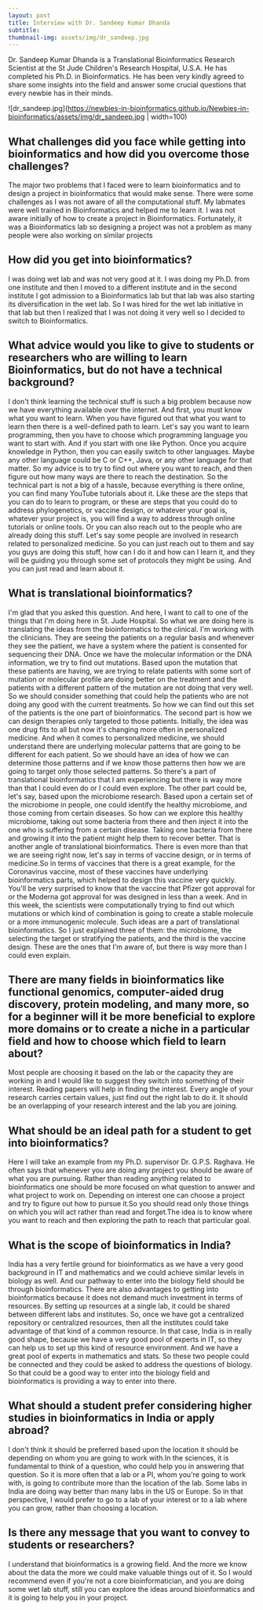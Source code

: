 ```yaml
---
layout: post
title: Interview with Dr. Sandeep Kumar Dhanda
subtitle: 
thumbnail-img: assets/img/dr_sandeep.jpg
---
```


Dr. Sandeep Kumar Dhanda is a Translational Bioinformatics Research Scientist at the St Jude Children's Research Hospital, U.S.A.
He has completed his Ph.D. in Bioinformatics. He has been very kindly agreed to share some insights into the field and answer some crucial questions that every newbie has in their minds.

![dr_sandeep.jpg](https://newbies-in-bioinformatics.github.io/Newbies-in-bioinformatics/assets/img/dr_sandeep.jpg | width=100)


## What challenges did you face while getting into bioinformatics and how did you overcome those challenges?

The major two problems that I faced were to learn bioinformatics and to design a project in bioinformatics that would make sense. There were some challenges as I was not aware of all the computational stuff. My labmates were well trained in Bioinformatics and helped me to learn it.
I was not aware initially of how to create a project in Bioinformatics. Fortunately, it was a Bioinformatics lab so designing a project was not a problem as many people were also working on similar projects

## How did you get into bioinformatics?

I was doing wet lab and was not very good at it. I was doing my Ph.D. from one institute and then I moved to a different institute and in the second institute I got admission to a Bioinformatics lab but that lab was also starting its diversification in the wet lab. So I was hired for the wet lab initiative in that lab but then I realized that I was not doing it very well so I decided to switch to Bioinformatics.


## What advice would you like to give to students or researchers who are willing to learn Bioinformatics, but do not have a technical background?

 I don't think learning the technical stuff is such a big problem because now we have everything available over the internet. And first, you must know what you want to learn. When you have figured out that what you want to learn then there is a well-defined path to learn. Let's say you want to learn programming, then you have to choose which programming language you want to start with. And if you start with one like Python. Once you acquire knowledge in Python, then you can easily switch to other languages. Maybe any other language could be C or C++, Java, or any other language for that matter. So my advice is to try to find out where you want to reach, and then figure out how many ways are there to reach the destination. So the technical part is not a big of a hassle, because everything is there online, you can find many YouTube tutorials about it. Like these are the steps that you can do to learn to program, or these are steps that you could do to address phylogenetics, or vaccine design, or whatever your goal is, whatever your project is, you will find a way to address through online tutorials or online tools. Or you can also reach out to the people who are already doing this stuff. Let's say some people are involved in research related to personalized medicine. So you can just reach out to them and say you guys are doing this stuff, how can I do it and how can I learn it, and they will be guiding you through some set of protocols they might be using. And you can just read and learn about it.

## What is translational bioinformatics?

I'm glad that you asked this question. And here, I want to call to one of the things that I'm doing here in St. Jude Hospital. So what we are doing here is translating the ideas from the bioinformatics to the clinical.  I'm working with the clinicians. They are  seeing the patients on a regular basis and whenever they see the patient, we have a system where the patient is consented for sequencing their DNA. Once we have the molecular information or the DNA information, we try to find out mutations. Based upon the mutation that these patients are having, we are trying to relate patients with some sort of mutation or molecular profile are doing better on the treatment and the patients with a different pattern of the mutation are not doing that very well. So we should consider something that could help the patients who are not doing any good with the current treatments. So how we can find out this set of the patients is the one part of bioinformatics. The second part is how we can design therapies only targeted to those patients. Initially, the idea was one drug fits to all but now it's changing more often in personalized medicine. And when it comes to personalized medicine, we should understand there are underlying molecular patterns that are going to be different for each patient. So we should have an idea of how we can determine those patterns and if we know those patterns then how we are going to target only those selected patterns. So there's a part of translational bioinformatics that I am experiencing but there is way more than that I could even do or I could even explore. 
The other part could be, let's say, based upon the microbiome research. Based upon a certain set of the microbiome in people, one could identify the healthy microbiome, and those coming from certain diseases. So how can we explore this healthy microbiome, taking out some bacteria from there and then inject it into the one who is suffering from a certain disease. Taking one bacteria from there and growing it into the patient might help them to recover better. That is another angle of translational bioinformatics. 
There is even more than that we are seeing right now, let's say in terms of vaccine design, or in terms of medicine.So in terms of vaccines that there is a great example, for the Coronavirus vaccine, most of these vaccines have underlying bioinformatics parts, which helped to design this vaccine very quickly. You'll be very surprised to know that the vaccine that Pfizer got approval for or the Moderna got approval for was designed in less than a week. And in this week, the scientists were computationally trying to find out which mutations or which kind of combination is going to create a stable molecule or a more immunogenic molecule. Such ideas are a part of translational bioinformatics. 
So I just explained three of them: the microbiome, the selecting the target or stratifying the patients, and the third is the vaccine design. These are the ones that I'm aware of, but there is way more than I could even explain.

## There are many fields in bioinformatics like functional genomics, computer-aided drug discovery, protein modeling, and many more, so for a beginner will it be more beneficial to explore more domains or to create a niche in a particular field and how to choose which field to learn about?

Most people are choosing it based on the lab or the capacity they are working in and I would like to suggest they switch into something of their interest. Reading papers will help in finding the interest. Every angle of your research carries certain values, just find out the right lab to do it. 
It should be an overlapping of  your research interest and the lab you are joining.

## What should be an ideal path for a student to get into bioinformatics?

Here I will take an example from my Ph.D. supervisor Dr. G.P.S. Raghava. He often says that whenever you are doing any project you should be aware of what you are pursuing.
Rather than reading anything related to bioinformatics one should be more focused on what question to answer and what project to work on.
Depending on interest one can choose a project and try to figure out how to pursue it.So you should read only those things on which you will act rather than read and forget.The idea is to know where you want to reach and then exploring the path to reach that particular goal.

## What is the scope of bioinformatics in India?

India has a very fertile ground for bioinformatics as we have a very good background in IT and mathematics and we could achieve similar levels in biology as well.
And our pathway to enter into the biology field should be through bioinformatics.
There are also advantages to getting into bioinformatics because it does not demand much investment in terms of resources.
By setting up resources at a single lab, it could be shared between different labs and institutes. So, once we have got a centralized repository or centralized resources, then all the institutes could take advantage of that kind of a common resource. In that case, India is in really good shape, because we have a very good pool of experts in IT, so they can help us to set up this kind of resource environment. And we have a great pool of experts in mathematics and stats. So these two people could be connected and they could be asked to address the questions of biology. So that could be a good way to enter into the biology field and bioinformatics is providing a way to enter into there.

## What should a student prefer considering higher studies in bioinformatics in India or apply abroad?

I don't think it should be preferred based upon the location it should be depending on whom you are going to work with.In the sciences, it is fundamental to think of a question, who could help you in answering that question. So it is more often that a lab or a PI, whom you're going to work with, is going to contribute more than the location of the lab.
Some labs in India are doing way better than many labs in the US or Europe. So in that perspective, I would prefer to go to a lab of your interest or to a lab where you can grow, rather than choosing a location. 

## Is there any message that you want to convey to students or researchers?

I understand that bioinformatics is a growing field. And the more we know about the data the more we could make valuable things out of it. So I would recommend even if you're not a core bioinformatician, and you are doing some wet lab stuff, still you can explore the ideas around bioinformatics and it is going to help you in your project.
